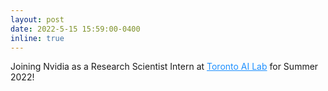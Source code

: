 ```yaml
---
layout: post
date: 2022-5-15 15:59:00-0400
inline: true
---
```


Joining Nvidia as a Research Scientist Intern at <a href="https://nv-tlabs.github.io/" style="color: DodgerBlue">Toronto AI Lab</a> for Summer 2022!
